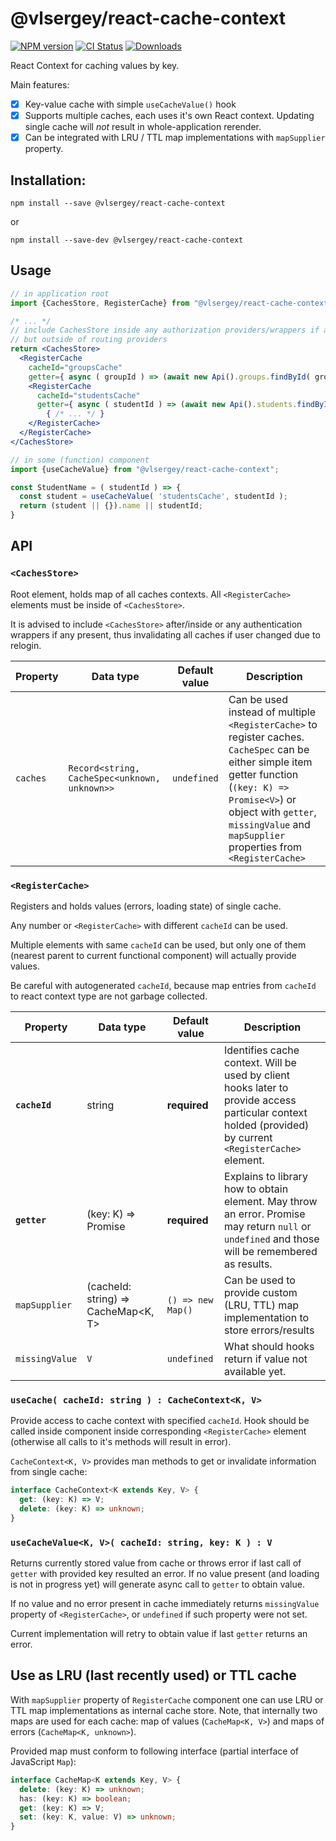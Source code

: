 # @vlsergey/react-cache-context
[![NPM version][npm-image]][npm-url]
[![CI Status][ci-image]][ci-url]
[![Downloads][downloads-image]][downloads-url]

React Context for caching values by key.

Main features:
* [x] Key-value cache with simple `useCacheValue()` hook
* [x] Supports multiple caches, each uses it's own React context. Updating single cache will _not_ result in whole-application rerender.
* [x] Can be integrated with LRU / TTL map implementations with `mapSupplier` property.

## Installation:
```
npm install --save @vlsergey/react-cache-context
```
or
```
npm install --save-dev @vlsergey/react-cache-context
```

## Usage

```jsx
// in application root
import {CachesStore, RegisterCache} from "@vlsergey/react-cache-context";

/* ... */
// include CachesStore inside any authorization providers/wrappers if any present,
// but outside of routing providers
return <CachesStore>
  <RegisterCache
    cacheId="groupsCache"
    getter={ async ( groupId ) => (await new Api().groups.findById( groupId )).data }>
    <RegisterCache
      cacheId="studentsCache"
      getter={ async ( studentId ) => (await new Api().students.findById( studentId )).data }>
        { /* ... */ }
    </RegisterCache>
  </RegisterCache>
</CachesStore>
```

```jsx
// in some (function) component
import {useCacheValue} from "@vlsergey/react-cache-context";

const StudentName = ( studentId ) => {
  const student = useCacheValue( 'studentsCache', studentId );
  return (student || {}).name || studentId;
}
```

## API

### `<CachesStore>`
Root element, holds map of all caches contexts. All `<RegisterCache>` elements must be inside of `<CachesStore>`.

It is advised to include `<CachesStore>` after/inside or any authentication wrappers if any present, thus invalidating all caches if user changed due to relogin.

| Property                | Data type                                      | Default value | Description |
| ----------------------- | ---------------------------------------------- | ------------- | ----------- |
| `caches`                | `Record<string, CacheSpec<unknown, unknown>>`  | `undefined`   | Can be used instead of multiple `<RegisterCache>` to register caches. `CacheSpec` can be either simple item getter function (`(key: K) => Promise<V>`) or object with `getter`, `missingValue` and `mapSupplier` properties from `<RegisterCache>` |

### `<RegisterCache>`
Registers and holds values (errors, loading state) of single cache.

Any number or `<RegisterCache>` with different `cacheId` can be used.

Multiple elements with same `cacheId` can be used, but only one of them (nearest parent to current functional component) will actually provide values.

Be careful with autogenerated `cacheId`, because map entries from `cacheId` to react context type are not garbage collected.

| Property                | Data type                                      | Default value | Description |
| ----------------------- | ---------------------------------------------- | ------------- | ----------- |
| **`cacheId`**           | string                                         | **required**  | Identifies cache context. Will be used by client hooks later to provide access particular context holded (provided) by current `<RegisterCache>` element. |
| **`getter`**            | (key: K) => Promise<V>                         | **required**  | Explains to library how to obtain element. May throw an error. Promise may return `null` or `undefined` and those will be remembered as results. |
| `mapSupplier`           | <T>(cacheId: string) => CacheMap<K, T>         | `() => new Map()` | Can be used to provide custom (LRU, TTL) map implementation to store errors/results |
| `missingValue`          | `V`                                            | `undefined`   | What should hooks return if value not available yet. |

### `useCache( cacheId: string ) : CacheContext<K, V>`
Provide access to cache context with specified `cacheId`. Hook should be called inside component inside corresponding `<RegisterCache>` element (otherwise all calls to it's methods will result in error).

`CacheContext<K, V>` provides man methods to get or invalidate information from single cache:
```TypeScript
interface CacheContext<K extends Key, V> {
  get: (key: K) => V;
  delete: (key: K) => unknown;
}
```

### `useCacheValue<K, V>( cacheId: string, key: K ) : V`
Returns currently stored value from cache or throws error if last call of `getter` with provided key resulted an error. If no value present (and loading is not in progress yet) will generate async call to `getter` to obtain value.

If no value and no error present in cache immediately returns `missingValue` property of `<RegisterCache>`, or `undefined` if such property were not set.

Current implementation will retry to obtain value if last `getter` returns an error.

## Use as LRU (last recently used) or TTL cache
With `mapSupplier` property of `RegisterCache` component one can use LRU or TTL map implementations as internal cache store. Note, that internally two maps are used for each cache: map of values (`CacheMap<K, V>`) and maps of errors (`CacheMap<K, unknown>`).

Provided map must conform to following interface (partial interface of JavaScript `Map`):
```TypeScript
interface CacheMap<K extends Key, V> {
  delete: (key: K) => unknown;
  has: (key: K) => boolean;
  get: (key: K) => V;
  set: (key: K, value: V) => unknown;
}
```

[npm-image]: https://img.shields.io/npm/v/@vlsergey/react-cache-context.svg?style=flat-square
[npm-url]: https://npmjs.org/package/@vlsergey/react-cache-context
[ci-image]: https://github.com/vlsergey/react-cache-context/actions/workflows/node.js.yml/badge.svg?branch=master
[ci-url]: https://github.com/vlsergey/react-cache-context/actions/workflows/node.js.yml
[downloads-image]: http://img.shields.io/npm/dm/@vlsergey/react-cache-context.svg?style=flat-square
[downloads-url]: https://npmjs.org/package/@vlsergey/react-cache-context
